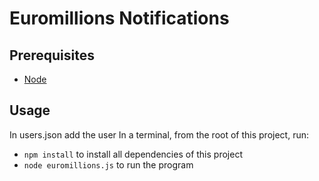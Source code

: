# Euromillions Notifications

## Prerequisites

- [Node](https://nodejs.org/)

## Usage

In users.json add the user
In a terminal, from the root of this project, run:

- `npm install` to install all dependencies of this project
- `node euromillions.js` to run the program

